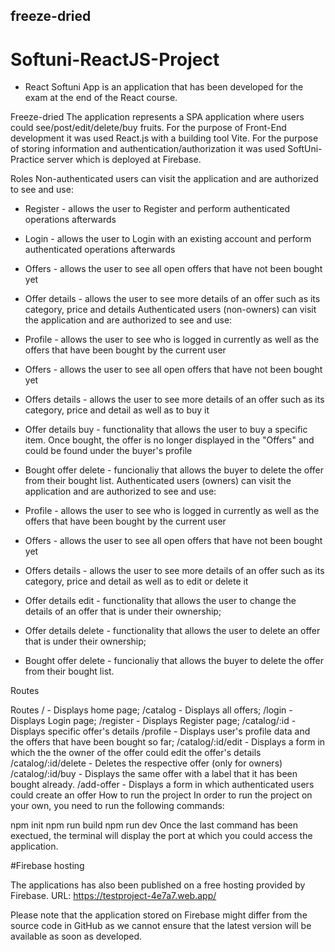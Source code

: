 ## freeze-dried

# Softuni-ReactJS-Project

* React Softuni App is an application that has been developed for the exam at the end of the React course.

Freeze-dried
The application represents a SPA application where users could see/post/edit/delete/buy fruits. For the purpose of Front-End development it was used React.js with a building tool Vite. For the purpose of storing information and authentication/authorization it was used SoftUni-Practice server which is deployed at Firebase.

Roles
Non-authenticated users can visit the application and are authorized to see and use:

* Register - allows the user to Register and perform authenticated operations afterwards
* Login - allows the user to Login with an existing account and perform authenticated operations afterwards
* Offers - allows the user to see all open offers that have not been bought yet
* Offer details - allows the user to see more details of an offer such as its category, price and details
Authenticated users (non-owners) can visit the application and are authorized to see and use:

* Profile - allows the user to see who is logged in currently as well as the offers that have been bought by the current user
* Offers - allows the user to see all open offers that have not been bought yet
* Offers details - allows the user to see more details of an offer such as its category, price and detail as well as to buy it
* Offer details buy - functionality that allows the user to buy a specific item. Once bought, the offer is no longer displayed in the "Offers" and could be found under the buyer's profile
* Bought offer delete - funcionaliy that allows the buyer to delete the offer from their bought list.
Authenticated users (owners) can visit the application and are authorized to see and use:

* Profile - allows the user to see who is logged in currently as well as the offers that have been bought by the current user
* Offers - allows the user to see all open offers that have not been bought yet
* Offers details - allows the user to see more details of an offer such as its category, price and detail as well as to edit or delete it
* Offer details edit - functionality that allows the user to change the details of an offer that is under their ownership;
* Offer details delete - functionality that allows the user to delete an offer that is under their ownership;
* Bought offer delete - funcionaliy that allows the buyer to delete the offer from their bought list.

Routes

Routes
/ - Displays home page;
/catalog - Displays all offers;
/login - Displays Login page;
/register - Displays Register page;
/catalog/:id - Displays specific offer's details
/profile - Displays user's profile data and the offers that have been bought so far;
/catalog/:id/edit - Displays a form in which the the owner of the offer could edit the offer's details
/catalog/:id/delete - Deletes the respective offer (only for owners)
/catalog/:id/buy - Displays the same offer with a label that it has been bought already.
/add-offer - Displays a form in which authenticated users could create an offer
How to run the project
In order to run the project on your own, you need to run the following commands:

npm init
npm run build
npm run dev
Once the last command has been exectued, the terminal will display the port at which you could access the application.

#Firebase hosting

The applications has also been published on a free hosting provided by Firebase. URL: https://testproject-4e7a7.web.app/

Please note that the application stored on Firebase might differ from the source code in GitHub as we cannot ensure that the latest version will be available as soon as developed.